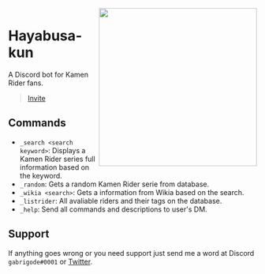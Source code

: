 <img src="https://vignette.wikia.nocookie.net/kamenrider/images/2/2c/Hayabusa-Kun.png" align="right" height="320px"/>

# Hayabusa-kun
A Discord bot for Kamen Rider fans.
>[Invite](https://discordapp.com/oauth2/authorize?client_id=754726257736024224&scope=bot)
 
## Commands
- `_search <search keyword>`: Displays a Kamen Rider series full information based on the keyword.
- `_random`: Gets a random Kamen Rider serie from database.
- `_wikia <search>`: Gets a information from Wikia based on the search.
- `_listrider`: All avaliable riders and their tags on the database.
- `_help`: Send all commands and descriptions to user's DM.

## Support
If anything goes wrong or you need support just send me a word at Discord `gabrigode#0001` or [Twitter](https://twitter.com/gabrigodes).
